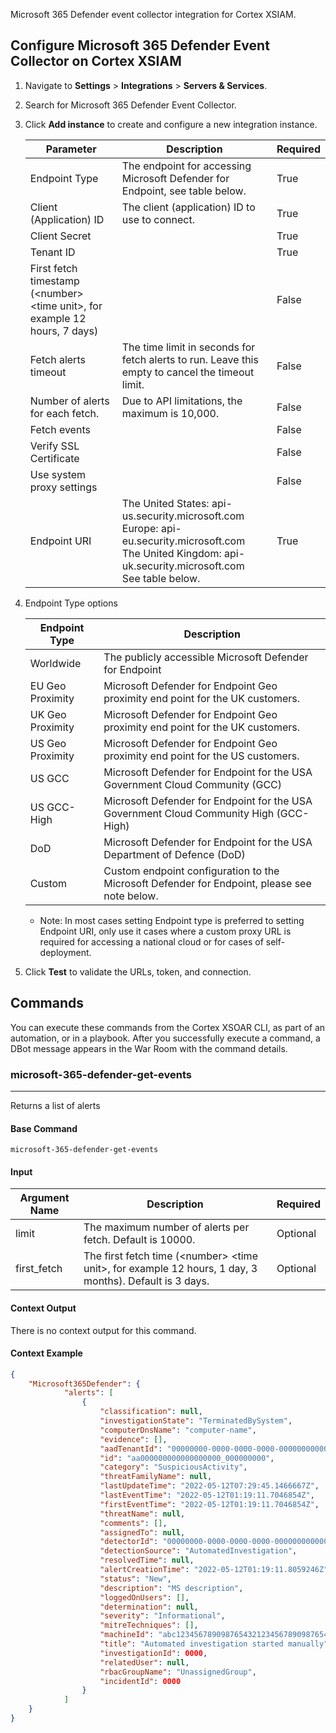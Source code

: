 Microsoft 365 Defender event collector integration for Cortex XSIAM.

## Configure Microsoft 365 Defender Event Collector on Cortex XSIAM

1. Navigate to **Settings** > **Integrations** > **Servers & Services**.
2. Search for Microsoft 365 Defender Event Collector.
3. Click **Add instance** to create and configure a new integration instance.

    | **Parameter**                                                                          | **Description**                                                                                                                                                        | **Required** |
    |----------------------------------------------------------------------------------------|------------------------------------------------------------------------------------------------------------------------------------------------------------------------|--------------|
    | Endpoint Type                                                                          | The endpoint for accessing Microsoft Defender for Endpoint, see table below.                                                                                           | True         |
    | Client (Application) ID                                                                | The client \(application\) ID to use to connect.                                                                                                                       | True         |
    | Client Secret                                                                          |                                                                                                                                                                        | True         |
    | Tenant ID                                                                              |                                                                                                                                                                        | True         |
    | First fetch timestamp (&lt;number&gt; &lt;time unit&gt;, for example 12 hours, 7 days) |                                                                                                                                                                        | False        |
    | Fetch alerts timeout                                                                   | The time limit in seconds for fetch alerts to run. Leave this empty to cancel the timeout limit.                                                                       | False        |
    | Number of alerts for each fetch.                                                       | Due to API limitations, the maximum is 10,000.                                                                                                                         | False        |
    | Fetch events                                                                           |                                                                                                                                                                        | False        |
    | Verify SSL Certificate                                                                 |                                                                                                                                                                        | False        |
    | Use system proxy settings                                                              |                                                                                                                                                                        | False        |
    | Endpoint URI                                                                           | The United States: api-us.security.microsoft.com<br/>Europe: api-eu.security.microsoft.com<br/>The United Kingdom: api-uk.security.microsoft.com<br/> See table below. | True         |

4. Endpoint Type options

    | Endpoint Type    | Description                                                                                  |
    |------------------|----------------------------------------------------------------------------------------------|
    | Worldwide        | The publicly accessible Microsoft Defender for Endpoint                                      |
    | EU Geo Proximity | Microsoft Defender for Endpoint Geo proximity end point for the UK customers.                |
    | UK Geo Proximity | Microsoft Defender for Endpoint Geo proximity end point for the UK customers.                |
    | US Geo Proximity | Microsoft Defender for Endpoint Geo proximity end point  for the US customers.               |
    | US GCC           | Microsoft Defender for Endpoint for the USA Government Cloud Community (GCC)                 |
    | US GCC-High      | Microsoft Defender for Endpoint for the USA Government Cloud Community High (GCC-High)       |
    | DoD              | Microsoft Defender for Endpoint for the USA Department of Defence (DoD)                      |
    | Custom           | Custom endpoint configuration to the Microsoft Defender for Endpoint, please see note below. |
   
   - Note: In most cases setting Endpoint type is preferred to setting Endpoint URI, only use it cases where a custom proxy URL is required for accessing a national cloud or for cases of self-deployment.

5. Click **Test** to validate the URLs, token, and connection.

## Commands

You can execute these commands from the Cortex XSOAR CLI, as part of an automation, or in a playbook.
After you successfully execute a command, a DBot message appears in the War Room with the command details.

### microsoft-365-defender-get-events

***
Returns a list of alerts


#### Base Command

`microsoft-365-defender-get-events`

#### Input

| **Argument Name** | **Description** | **Required** |
| --- | --- | --- |
| limit | The maximum number of alerts per fetch. Default is 10000. | Optional | 
| first_fetch | The first fetch time (&lt;number&gt; &lt;time unit&gt;, for example 12 hours, 1 day, 3 months). Default is 3 days. | Optional | 


#### Context Output

There is no context output for this command.

#### Context Example

```json
{
    "Microsoft365Defender": {
            "alerts": [
                {
                    "classification": null, 
                    "investigationState": "TerminatedBySystem", 
                    "computerDnsName": "computer-name", 
                    "evidence": [], 
                    "aadTenantId": "00000000-0000-0000-0000-000000000000", 
                    "id": "aa000000000000000000_000000000", 
                    "category": "SuspiciousActivity", 
                    "threatFamilyName": null, 
                    "lastUpdateTime": "2022-05-12T07:29:45.1466667Z", 
                    "lastEventTime": "2022-05-12T01:19:11.7046854Z", 
                    "firstEventTime": "2022-05-12T01:19:11.7046854Z", 
                    "threatName": null, 
                    "comments": [], 
                    "assignedTo": null, 
                    "detectorId": "00000000-0000-0000-0000-000000000000", 
                    "detectionSource": "AutomatedInvestigation", 
                    "resolvedTime": null, 
                    "alertCreationTime": "2022-05-12T01:19:11.8059246Z", 
                    "status": "New", 
                    "description": "MS description", 
                    "loggedOnUsers": [], 
                    "determination": null, 
                    "severity": "Informational", 
                    "mitreTechniques": [], 
                    "machineId": "abc1234567890987654321234567890987654xyz", 
                    "title": "Automated investigation started manually", 
                    "investigationId": 0000, 
                    "relatedUser": null, 
                    "rbacGroupName": "UnassignedGroup", 
                    "incidentId": 0000
                }
            ]
    }
}
```
